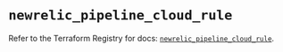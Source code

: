 # `newrelic_pipeline_cloud_rule`

Refer to the Terraform Registry for docs: [`newrelic_pipeline_cloud_rule`](https://registry.terraform.io/providers/newrelic/newrelic/3.69.1/docs/resources/pipeline_cloud_rule).

